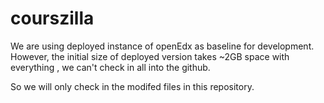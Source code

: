 courszilla
==========

We are using deployed instance of openEdx as baseline for development.  However, the initial size of deployed version takes ~2GB space with everything , we can't check in all into the github.  

So we will only check in the modifed files in this repository.
